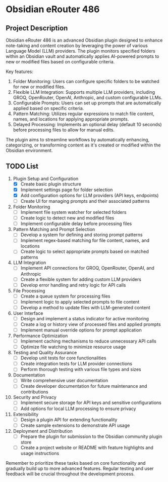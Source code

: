 # Obsidian eRouter 486

## Project Description

Obsidian eRouter 486 is an advanced Obsidian plugin designed to enhance note-taking and content creation by leveraging the power of various Language Model (LLM) providers. The plugin monitors specified folders within an Obsidian vault and automatically applies AI-powered prompts to new or modified files based on configurable criteria.

Key features:
1. Folder Monitoring: Users can configure specific folders to be watched for new or modified files.
2. Flexible LLM Integration: Supports multiple LLM providers, including GROQ, OpenRouter, OpenAI, Anthropic, and custom configurable LLMs.
3. Configurable Prompts: Users can set up prompts that are automatically applied based on specific criteria.
4. Pattern Matching: Utilizes regular expressions to match file content, names, and locations for applying appropriate prompts.
5. Delayed Processing: Implements an optional delay (default 10 seconds) before processing files to allow for manual edits.

The plugin aims to streamline workflows by automatically enhancing, categorizing, or transforming content as it's created or modified within the Obsidian environment.

## TODO List

1. Plugin Setup and Configuration
   - [x] Create basic plugin structure
   - [x] Implement settings page for folder selection
   - [x] Add configuration options for LLM providers (API keys, endpoints)
   - [ ] Create UI for managing prompts and their associated patterns

2. Folder Monitoring
   - [ ] Implement file system watcher for selected folders
   - [ ] Create logic to detect new and modified files
   - [ ] Implement configurable delay before processing files

3. Pattern Matching and Prompt Selection
   - [ ] Develop a system for defining and storing prompt patterns
   - [ ] Implement regex-based matching for file content, names, and locations
   - [ ] Create logic to select appropriate prompts based on matched patterns

4. LLM Integration
   - [ ] Implement API connections for GROQ, OpenRouter, OpenAI, and Anthropic
   - [ ] Create a flexible system for adding custom LLM providers
   - [ ] Develop error handling and retry logic for API calls

5. File Processing
   - [ ] Create a queue system for processing files
   - [ ] Implement logic to apply selected prompts to file content
   - [ ] Develop a method to update files with LLM-generated content

6. User Interface
   - [ ] Design and implement a status indicator for active monitoring
   - [ ] Create a log or history view of processed files and applied prompts
   - [ ] Implement manual override options for prompt application

7. Performance Optimization
   - [ ] Implement caching mechanisms to reduce unnecessary API calls
   - [ ] Optimize file watching to minimize resource usage

8. Testing and Quality Assurance
   - [ ] Develop unit tests for core functionalities
   - [ ] Create integration tests for LLM provider connections
   - [ ] Perform thorough testing with various file types and sizes

9. Documentation
   - [ ] Write comprehensive user documentation
   - [ ] Create developer documentation for future maintenance and contributions

10. Security and Privacy
    - [ ] Implement secure storage for API keys and sensitive configurations
    - [ ] Add options for local LLM processing to ensure privacy

11. Extensibility
    - [ ] Design a plugin API for extending functionality
    - [ ] Create sample extensions to demonstrate API usage

12. Deployment and Distribution
    - [ ] Prepare the plugin for submission to the Obsidian community plugin store
    - [ ] Create a project website or README with feature highlights and usage instructions

Remember to prioritize these tasks based on core functionality and gradually build up to more advanced features. Regular testing and user feedback will be crucial throughout the development process.
